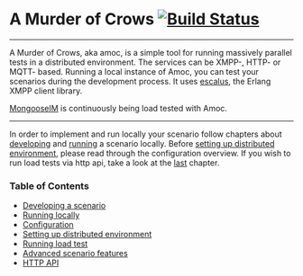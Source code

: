 # A Murder of Crows [![Build Status](https://travis-ci.org/esl/amoc.svg?branch=master)](https://travis-ci.org/esl/amoc)

----------------------------------------------------------------------------------------------
A Murder of Crows, aka amoc, is a simple tool for  running massively parallel tests in a distributed environment.
The services can be XMPP-, HTTP- or MQTT- based.
Running a local instance of Amoc, you can test your scenarios during the development process.
It uses [escalus](https://github.com/esl/escalus), the Erlang XMPP client library.

[MongooseIM](https://github.com/esl/MongooseIM) is continuously being load tested with Amoc.

---------------------------------------------------------------------
In order to implement and run locally your scenario follow chapters about
[developing](doc/scenario.md) and [running](doc/local-run.md) a scenario
locally.
Before [setting up distributed environment](doc/distributed.md),
please read through the configuration overview.
If you wish to run load tests via http api,
take a look at the [last](doc/http-api.md) chapter.

### Table of Contents
- [Developing a scenario](doc/scenario.md)
- [Running locally](doc/local-run.md)
- [Configuration](doc/configuration.md)
- [Setting up distributed environment](doc/distributed.md)
- [Running load test](doc/distributed-run.md)
- [Advanced scenario features](doc/advanced-features.md)
- [HTTP API](doc/http-api.md)
